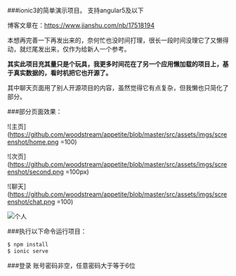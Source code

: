 ###ionic3的简单演示项目。
支持angular5及以下

博客文章在：https://www.jianshu.com/nb/17518194

本想再完善一下再发出来的，奈何忙也没时间打理，很长一段时间没理它了又懒得动，就烂尾发出来，仅作为给新人一个参考。

**其实此项目充其量只是个玩具，我更多时间花在了另一个应用懒加载的项目上，基于真实数据的，看时机把它也开源了。**

其中聊天页面用了别人开源项目的内容，虽然觉得它有点复杂，但我懒也只简化了部分。

###部分页面效果：

![主页](https://github.com/woodstream/appetite/blob/master/src/assets/imgs/screenshot/home.png =100)

![次页](https://github.com/woodstream/appetite/blob/master/src/assets/imgs/screenshot/second.png =100px)

![聊天](https://github.com/woodstream/appetite/blob/master/src/assets/imgs/screenshot/chat.png =100)

![个人](https://github.com/woodstream/appetite/blob/master/src/assets/imgs/screenshot/person.png)

###执行以下命令运行项目：

```bash
$ npm install
$ ionic serve
```
###登录
账号密码非空，任意密码大于等于6位

